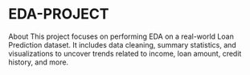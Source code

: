 # EDA-PROJECT
About This project focuses on performing EDA on a real-world Loan Prediction dataset. It includes data cleaning, summary statistics, and visualizations to uncover trends related to income, loan amount, credit history, and more.
